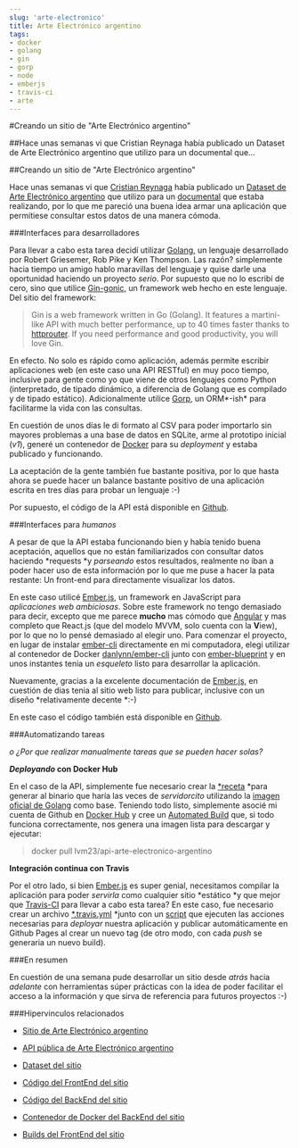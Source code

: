 ```yaml
---
slug: 'arte-electronico'  
title: Arte Electrónico argentino  
tags:  
- docker  
- golang  
- gin  
- gorp  
- node  
- emberjs  
- travis-ci  
- arte  
---
```



#Creando un sitio de "Arte Electrónico argentino"

##Hace unas semanas vi que Cristian Reynaga había publicado un Dataset de Arte Electrónico argentino que utilizo para un documental que…

##Creando un sitio de "Arte Electrónico argentino"

Hace unas semanas vi que [Cristian Reynaga](http://cristianreynaga.com/) había publicado un [Dataset de Arte Electrónico argentino](https://github.com/cristianReynaga/Dataset-Arte-Electronico-Argentino) que utilizo para un [documental](https://vimeo.com/76021448) que estaba realizando, por lo que me pareció una buena idea armar una aplicación que permitiese consultar estos datos de una manera cómoda.

###Interfaces para desarrolladores

Para llevar a cabo esta tarea decidí utilizar [Golang,](https://golang.org/) un lenguaje desarrollado por Robert Griesemer, Rob Pike y Ken Thompson. Las razón? simplemente hacia tiempo un amigo hablo maravillas del lenguaje y quise darle una oportunidad haciendo un proyecto *serio*. Por supuesto que no lo escribí de cero, sino que utilice [Gin-gonic,](https://gin-gonic.github.io/gin/) un framework web hecho en este lenguaje.
Del sitio del framework:
> Gin is a web framework written in Go (Golang). It features a martini-like API with much better performance, up to 40 times faster thanks to [httprouter](https://github.com/julienschmidt/httprouter). If you need performance and good productivity, you will love Gin.

En efecto. No solo es rápido como aplicación, además permite escribir aplicaciones web (en este caso una API RESTful) en muy poco tiempo, inclusive para gente como yo que viene de otros lenguajes como Python (interpretado, de tipado dinámico, a diferencia de Golang que es compilado y de tipado estático). Adicionalmente utilice [Gorp](https://github.com/go-gorp/gorp), un ORM*-ish* para facilitarme la vida con las consultas.

En cuestión de unos días le di formato al CSV para poder importarlo sin mayores problemas a una base de datos en SQLite, arme al prototipo inicial (*v1*), generé un contenedor de [Docker](https://www.docker.com/) para su *deployment* y estaba publicado y funcionando.

La aceptación de la gente también fue bastante positiva, por lo que hasta ahora se puede hacer un balance bastante positivo de una aplicación escrita en tres días para probar un lenguaje :-)

Por supuesto, el código de la API está disponible en [Github](https://github.com/lvm/api-dataset-arte-electronico-argentino).

###Interfaces para *humanos*

A pesar de que la API estaba funcionando bien y había tenido buena aceptación, aquellos que no están familiarizados con consultar datos haciendo *requests *y *parseando* estos resultados, realmente no iban a poder hacer uso de esta información por lo que me puse a hacer la pata restante: Un front-end para directamente visualizar los datos.

En este caso utilicé [Ember.js,](http://emberjs.com/) un framework en JavaScript para *aplicaciones web ambiciosas*. Sobre este framework no tengo demasiado para decir, excepto que me parece **mucho** mas cómodo que [Angular](https://angularjs.org/) y mas completo que React.js (que del modelo MVVM, solo cuenta con la **V**iew), por lo que no lo pensé demasiado al elegir uno.
Para comenzar el proyecto, en lugar de instalar [ember-cli](https://ember-cli.com/) directamente en mi computadora, elegi utilizar al contenedor de Docker [danlynn/ember-cli](https://github.com/danlynn/ember-cli) junto con [ember-blueprint](https://github.com/frank06/ember-blueprint) y en unos instantes tenia un *esqueleto* listo para desarrollar la aplicación.

Nuevamente, gracias a la excelente documentación de [Ember.js,](http://emberjs.com/) en cuestión de dias tenia al sitio web listo para publicar, inclusive con un diseño *relativamente decente *:-)

En este caso el código también está disponible en [Github](https://github.com/lvm/site-dataset-arte-electronico-argentino).

###Automatizando tareas

*o ¿Por que realizar manualmente tareas que se pueden hacer solas?*

***Deployando* con Docker Hub**

En el caso de la API, simplemente fue necesario crear la [*receta](https://github.com/lvm/api-dataset-arte-electronico-argentino/blob/master/Dockerfile) *para generar al binario que haría las veces de *servidorcito* utilizando la [imagen oficial de Golang](https://hub.docker.com/_/golang/) como base.
Teniendo todo listo, simplemente asocié mi cuenta de Github en [Docker Hub](http://hub.docker.com/) y cree un [Automated Build](https://hub.docker.com/r/lvm23/api-arte-electronico-argentino/) que, si todo funciona correctamente, nos genera una imagen lista para descargar y ejecutar:
> docker pull lvm23/api-arte-electronico-argentino

**Integración continua con Travis**

Por el otro lado, si bien [Ember.js](http://emberjs.com/) es super genial, necesitamos compilar la aplicación para poder *servirla* como cualquier sitio *estático *y que mejor que [Travis-CI](https://travis-ci.org/) para llevar a cabo esta tarea?
En este caso, fue necesario crear un archivo [*.travis.yml](https://github.com/lvm/site-dataset-arte-electronico-argentino/blob/master/.travis.yml) *junto con un [script](https://github.com/lvm/site-dataset-arte-electronico-argentino/blob/master/deploy-to-ghpages.sh) que ejecuten las acciones necesarias para *deployar* nuestra aplicación y publicar automáticamente en Github Pages al crear un nuevo tag (de otro modo, con cada *push* se generaria un nuevo build).

###En resumen

En cuestión de una semana pude desarrollar un sitio desde *atrás* hacia *adelante* con herramientas súper prácticas con la idea de poder facilitar el acceso a la información y que sirva de referencia para futuros proyectos :-)

###Hipervinculos relacionados

* [Sitio de Arte Electrónico argentino](http://arte-electronico.cyberpunk.com.ar/)

* [API pública de Arte Electrónico argentino](http://api.arte-electronico.cyberpunk.com.ar/)

* [Dataset del sitio](https://github.com/cristianReynaga/Dataset-Arte-Electronico-Argentino)

* [Código del FrontEnd del sitio](https://github.com/lvm/site-dataset-arte-electronico-argentino)

* [Código del BackEnd del sitio](https://github.com/lvm/api-dataset-arte-electronico-argentino)

* [Contenedor de Docker del BackEnd del sitio](https://hub.docker.com/r/lvm23/api-arte-electronico-argentino/)

* [Builds del FrontEnd del sitio](https://travis-ci.org/lvm/site-dataset-arte-electronico-argentino)
